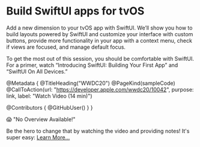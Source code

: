 # Build SwiftUI apps for tvOS

Add a new dimension to your tvOS app with SwiftUI. We’ll show you how to build layouts powered by SwiftUI and customize your interface with custom buttons, provide more functionality in your app with a context menu, check if views are focused, and manage default focus.

To get the most out of this session, you should be comfortable with SwiftUI. For a primer, watch “Introducing SwiftUI: Building Your First App” and “SwiftUI On All Devices.”

@Metadata {
   @TitleHeading("WWDC20")
   @PageKind(sampleCode)
   @CallToAction(url: "https://developer.apple.com/wwdc20/10042", purpose: link, label: "Watch Video (14 min)")

   @Contributors {
      @GitHubUser(<replace this with your GitHub handle>)
   }
}

😱 "No Overview Available!"

Be the hero to change that by watching the video and providing notes! It's super easy:
 [Learn More…](https://wwdcnotes.github.io/WWDCNotes/documentation/wwdcnotes/contributing)
